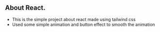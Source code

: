 ## About React.

- This is the simple project about react made using tailwind css
- Used some simple animation and button effect to smooth the animation


